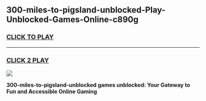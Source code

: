 
## 300-miles-to-pigsland-unblocked-Play-Unblocked-Games-Online-c890g
<h3>
<a href="https://premium76.site?title=300-miles-to-pigsland-unblocked&ref=25A">CLICK TO PLAY</a></h3>
<hr>

<h3>
<a href="https://premium76.site?title=300-miles-to-pigsland-unblocked&ref=25A">CLICK 2 PLAY</a>
  
</h3>

<a href="https://premium76.site?title=300-miles-to-pigsland-unblocked&ref=25A"><img src="https://clearcache.store/games.png"></a>


**300-miles-to-pigsland-unblocked games unblocked: Your Gateway to Fun and Accessible Online Gaming**
